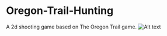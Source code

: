 # Oregon-Trail-Hunting
A 2d shooting game based on The Oregon Trail game.
![Alt text](/relative/path/to/screenshot1.jpg?raw=true "")
